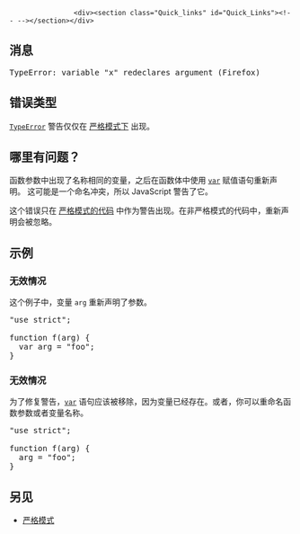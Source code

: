 
                
                  
                    <div><section class="Quick_links" id="Quick_Links"><!-- --></section></div>

<h2 id="&#x6D88;&#x606F;">&#x6D88;&#x606F;</h2>

<pre class="syntaxbox">TypeError: variable &quot;x&quot; redeclares argument (Firefox)
</pre>

<h2 id="&#x9519;&#x8BEF;&#x7C7B;&#x578B;">&#x9519;&#x8BEF;&#x7C7B;&#x578B;</h2>

<p><a href="/zh-CN/docs/Web/JavaScript/Reference/Global_Objects/TypeError" title="TypeError&#xFF08;&#x7C7B;&#x578B;&#x9519;&#x8BEF;&#xFF09;&#xA0;&#x5BF9;&#x8C61;&#x7528;&#x6765;&#x8868;&#x793A;&#x503C;&#x7684;&#x7C7B;&#x578B;&#x975E;&#x9884;&#x671F;&#x7C7B;&#x578B;&#x65F6;&#x53D1;&#x751F;&#x7684;&#x9519;&#x8BEF;&#x3002;"><code>TypeError</code></a> &#x8B66;&#x544A;&#x4EC5;&#x4EC5;&#x5728; <a href="/en-US/docs/Web/JavaScript/Reference/Strict_mode">&#x4E25;&#x683C;&#x6A21;&#x5F0F;&#x4E0B;</a> &#x51FA;&#x73B0;&#x3002;</p>

<h2 id="&#x54EA;&#x91CC;&#x6709;&#x95EE;&#x9898;&#xFF1F;">&#x54EA;&#x91CC;&#x6709;&#x95EE;&#x9898;&#xFF1F;</h2>

<p>&#x51FD;&#x6570;&#x53C2;&#x6570;&#x4E2D;&#x51FA;&#x73B0;&#x4E86;&#x540D;&#x79F0;&#x76F8;&#x540C;&#x7684;&#x53D8;&#x91CF;&#xFF0C;&#x4E4B;&#x540E;&#x5728;&#x51FD;&#x6570;&#x4F53;&#x4E2D;&#x4F7F;&#x7528; <code><a href="/en-US/docs/Web/JavaScript/Reference/Statements/var">var</a></code> &#x8D4B;&#x503C;&#x8BED;&#x53E5;&#x91CD;&#x65B0;&#x58F0;&#x660E;&#x3002; &#x8FD9;&#x53EF;&#x80FD;&#x662F;&#x4E00;&#x4E2A;&#x547D;&#x540D;&#x51B2;&#x7A81;&#xFF0C;&#x6240;&#x4EE5; JavaScript &#x8B66;&#x544A;&#x4E86;&#x5B83;&#x3002;</p>

<p>&#x8FD9;&#x4E2A;&#x9519;&#x8BEF;&#x53EA;&#x5728; <a href="/en-US/docs/Web/JavaScript/Reference/Strict_mode">&#x4E25;&#x683C;&#x6A21;&#x5F0F;&#x7684;&#x4EE3;&#x7801;</a> &#x4E2D;&#x4F5C;&#x4E3A;&#x8B66;&#x544A;&#x51FA;&#x73B0;&#x3002;&#x5728;&#x975E;&#x4E25;&#x683C;&#x6A21;&#x5F0F;&#x7684;&#x4EE3;&#x7801;&#x4E2D;&#xFF0C;&#x91CD;&#x65B0;&#x58F0;&#x660E;&#x4F1A;&#x88AB;&#x5FFD;&#x7565;&#x3002;</p>

<h2 id="&#x793A;&#x4F8B;">&#x793A;&#x4F8B;</h2>

<h3 id="&#x65E0;&#x6548;&#x60C5;&#x51B5;">&#x65E0;&#x6548;&#x60C5;&#x51B5;</h3>

<p>&#x8FD9;&#x4E2A;&#x4F8B;&#x5B50;&#x4E2D;&#xFF0C;&#x53D8;&#x91CF; <code>arg</code> &#x91CD;&#x65B0;&#x58F0;&#x660E;&#x4E86;&#x53C2;&#x6570;&#x3002;</p>

<pre class="brush: js example-bad">&quot;use strict&quot;;

function f(arg) { 
  var arg = &quot;foo&quot;; 
}
</pre>

<h3 id="&#x65E0;&#x6548;&#x60C5;&#x51B5;_2">&#x65E0;&#x6548;&#x60C5;&#x51B5;</h3>

<p>&#x4E3A;&#x4E86;&#x4FEE;&#x590D;&#x8B66;&#x544A;&#xFF0C;<code><a href="/en-US/docs/Web/JavaScript/Reference/Statements/var">var</a></code> &#x8BED;&#x53E5;&#x5E94;&#x8BE5;&#x88AB;&#x79FB;&#x9664;&#xFF0C;&#x56E0;&#x4E3A;&#x53D8;&#x91CF;&#x5DF2;&#x7ECF;&#x5B58;&#x5728;&#x3002;&#x6216;&#x8005;&#xFF0C;&#x4F60;&#x53EF;&#x4EE5;&#x91CD;&#x547D;&#x540D;&#x51FD;&#x6570;&#x53C2;&#x6570;&#x6216;&#x8005;&#x53D8;&#x91CF;&#x540D;&#x79F0;&#x3002;</p>

<pre class="brush: js example-good">&quot;use strict&quot;;

function f(arg) {
  arg = &quot;foo&quot;;
}
</pre>

<h2 id="&#x53E6;&#x89C1;">&#x53E6;&#x89C1;</h2>

<ul>
 <li><a href="/en-US/docs/Web/JavaScript/Reference/Strict_mode">&#x4E25;&#x683C;&#x6A21;&#x5F0F;</a></li>
</ul>
                  
                
              